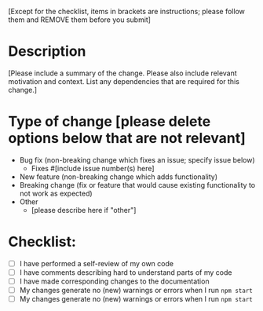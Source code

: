 [Except for the checklist, items in brackets are instructions; please follow them and REMOVE them before you submit]
# Description

[Please include a summary of the change. Please also include relevant motivation and context. List any dependencies that are required for this change.]

# Type of change [please delete options below that are not relevant]

- Bug fix (non-breaking change which fixes an issue; specify issue below)
  - Fixes #[include issue number(s) here]
- New feature (non-breaking change which adds functionality)
- Breaking change (fix or feature that would cause existing functionality to not work as expected)
- Other
  - [please describe here if "other"]

# Checklist:

- [ ] I have performed a self-review of my own code
- [ ] I have comments describing hard to understand parts of my code
- [ ] I have made corresponding changes to the documentation
- [ ] My changes generate no (new) warnings or errors when I run ```npm start```
- [ ] My changes generate no (new) warnings or errors when I run ```npm start```
